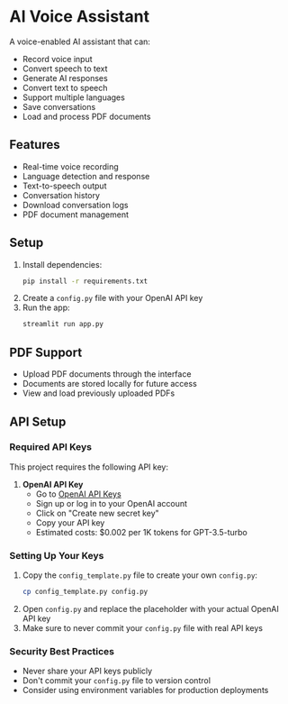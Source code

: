 # AI Voice Assistant

A voice-enabled AI assistant that can:
- Record voice input
- Convert speech to text
- Generate AI responses
- Convert text to speech
- Support multiple languages
- Save conversations
- Load and process PDF documents

## Features
- Real-time voice recording
- Language detection and response
- Text-to-speech output
- Conversation history
- Download conversation logs
- PDF document management

## Setup
1. Install dependencies:
   ```bash
   pip install -r requirements.txt
   ```
2. Create a `config.py` file with your OpenAI API key
3. Run the app:
   ```bash
   streamlit run app.py
   ```

## PDF Support
- Upload PDF documents through the interface
- Documents are stored locally for future access
- View and load previously uploaded PDFs

## API Setup

### Required API Keys
This project requires the following API key:

1. **OpenAI API Key**
   - Go to [OpenAI API Keys](https://platform.openai.com/api-keys)
   - Sign up or log in to your OpenAI account
   - Click on "Create new secret key"
   - Copy your API key
   - Estimated costs: $0.002 per 1K tokens for GPT-3.5-turbo

### Setting Up Your Keys
1. Copy the `config_template.py` file to create your own `config.py`:
   ```bash
   cp config_template.py config.py
   ```
2. Open `config.py` and replace the placeholder with your actual OpenAI API key
3. Make sure to never commit your `config.py` file with real API keys

### Security Best Practices
- Never share your API keys publicly
- Don't commit your `config.py` file to version control
- Consider using environment variables for production deployments